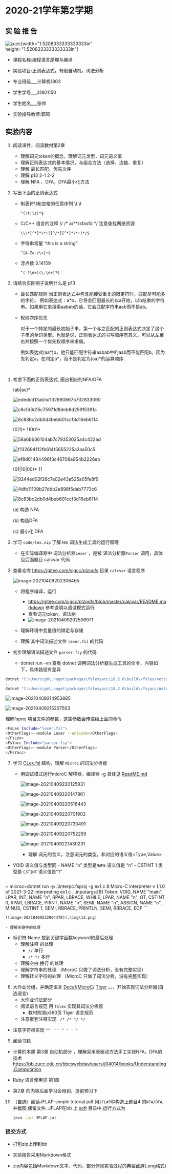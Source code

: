# **2020-21学年第2学期**

## **实 验 报 告**

![zucc](zucc.png){width="1.5208333333333333in" height="1.5208333333333333in"}

-   课程名称:编程语言原理与编译

-   实验项目:正则表达式，有限自动机，词法分析

-   专业班级\_\_\_计算机1803

-   学生学号\_\_\_31801150

-   学生姓名\_\_\_张帅

-   实验指导教师:郭鸣

## 实验内容

1. 阅读课件，阅读教材第2章

    - 理解词元token的概念，理解词元类型，词元语义值
    - 理解正则表达式的基本情况，与组合方法（选择、连接、重复）
    - 理解 最长匹配，优先次序
    - 理解 p13  2-1 2-2
    - 理解 NFA 、DFA，DFA最小化方法

2. 写出下面的正则表达式

    - 制表符\\t和空格的任意序列 \\t \\t
       ```
      ^(\t|\s)*$
      ```

      

    - C/C++ 语言的注释 // /\* a/\*\*/sfasfd \*/ 注意查找网络资源
      ```
      \\\*[^*]*\*+([^/*][^*]*\*+)*/$
      ```

      

    - 字符串常量 “this is a string"
      ```
      ^[A-Za-z\s]+$
      ```

    

    - 浮点数 3.14159
      ```
      ^(-?\d+)(\.\d+)?$
      ```

      

1. 请结合实际例子说明什么是 p13
    - 最长匹配规则
    当正则表达式中包含能接受重复的限定符时，匹配尽可能多的字符。
      例如表达式：a\*b，它将会匹配最长的以a开始，以b结束的字符串。如果用它来搜索aabab的话，它会匹配字符串aab而不是ab。
    
    - 规则次序优先
    
      对于一个特定的最长初始子串，第一个与之匹配的正则表达式决定了这个子串的单词类型。也就是说，正则表达式的书写顺序有意义，可以从左至右并按照一个优先权顺序来求值。
    
      例如表达式(aa*)b，他只能匹配字符串aabab中的aab而不能匹配b。因为先判定a，在判定a\*，而不是判定为(aa)\*的运算顺序


​    
1. 考虑下面的正则表达式, 画出相应的NFA/DFA

    (ab|ac)\*

    ![ededdd13ab5d1328908675702833090](.\img\13.jpg)

    ![c6cfd3d15c75971d8deb8d25915391a](.\img\14.jpg)

    ![8c83bc2db0d4beb601ccf3d16eb6114](.\img\15.jpg)

    (0|1)\* 11001\*

    ![58a6b636104ab7c79353025a4c422ad](.\img\16.jpg)

    ![f132694112fb614f5655225a2aa50c5](.\img\17.jpg)

    ![ef8d01484496f3c46708a954b2226eb](.\img\18.jpg)

    (01|10|00)\* 11

    ![9244ed02f26c7a02e43a525a05fe8f9](.\img\19.jpg)

    ![4dfb11109b27dbb2e898f5dab7773c6](.\img\20.jpg)

    ![8c83bc2db0d4beb601ccf3d16eb6114](.\img\21.jpg)

    (a) 构造 NFA

    (b) 构造DFA

    (c) 最小化 DFA

1. 学习 `code/lex.zip` 了解 lex 词法生成工具的运行原理

    - 在实际编译器中 词法分析器`Lexer` ，是被 语法分析器`Parser` 调用，具体见后面题目  calcvar 代码

1. 查看仓库 https://gitee.com/sigcc/plzoofs  目录 `calcvar` 语言程序
   
    ![image-20210409202306465](.\img\1.png)
    
    - 将程序编译，运行
        -  https://gitee.com/sigcc/plzoofs/blob/master/calcvar/README.markdown 参考说明以调试模式运行
        -  查看词元token，语法树
        -  ![image-20210409202506971](.\img\2.png)
    - 理解环境中变量值的绑定与存储
      
    - 理解 其中词法描述文件 `lexer.fsl` 的代码
    
- 初步理解语法描述文件 `parser.fsy` 的代码
  
    - dotnet run -vn 查看 dotnet 调用词法分析器生成工具的命令，内容如下，具体路径有差异

```sh
dotnet "C:\Users\gm\.nuget\packages\fslexyacc\10.2.0\build\/fslex/netcoreapp3.1\fslex.dll"  -o "Scanner.fs" --module Scanner --unicode Scanner.fsl
...  
dotnet "C:\Users\gm\.nuget\packages\fslexyacc\10.2.0\build\/fsyacc/netcoreapp3.1\fsyacc.dll"  -o "Parser.fs" --module Parser Parser.fsy
```

![image-20210409214953885](.\img\3.png)

![image-20210409215207503](.\img\4.png)

理解fsproj 项目文件的参数，这些参数会传递给上面的命令

```sh
<FsLex Include="lexer.fsl">
<OtherFlags>--module Lexer --unicode</OtherFlags>
</FsLex>
<FsYacc Include="parser.fsy">
<OtherFlags>--module Parser</OtherFlags>
</FsYacc>
```

7. 学习 [CLex.fsl](https://gitee.com/sigcc/plzoofs/blob/master/microc/CLex.fsl) 结构，理解 `MicroC` 的词法分析器
    - 用调试模式运行microC 解释器，编译器 -g  具体见 [ReadME.md](https://gitee.com/sigcc/plzoofs/blob/master/microc/ReadME.md)

        ![image-20210409220125931](.\img\5.png)

        ![image-20210409220147861](.\img\6.png)

        ![image-20210409220516443](.\img\7.png)

        ![image-20210409220701902](.\img\8.png)

        ![image-20210409220730491](.\img\9.png)

        ![image-20210409220752259](.\img\10.png)

        ![image-20210409221430231](.\img\11.png)

        - 理解 词元的含义，注意词元的类型，和对应的语义值<Type,Value>
  - VOID        语义值与类型同
          - NAME “n”   类型是`NAME` 语义值是 “n”
          - CSTINT 1   类型是 `CSTINT` 语义值是“1”
    
    ```sh
~ microc>dotnet run -p .\interpc.fsproj -g ex1.c 8
    Micro-C interpreter v 1.1.0 of 2021-3-22
    interpreting ex1.c ...inputargs:[8]
    Token:
    VOID, NAME "main", LPAR, INT, NAME "n", RPAR, LBRACE, WHILE, LPAR, NAME "n", GT, CSTINT 0, RPAR, LBRACE, PRINT, NAME "n", SEMI, NAME "n", ASSIGN, NAME "n", MINUS, CSTINT 1, SEMI, RBRACE, PRINTLN, SEMI, RBRACE, EOF
    ```
    
    ![image-20210409222004470](.\img\12.png)

    - 理解关键字的处理
  - 标识符 Name 放到关键字函数keyword的最后处理
    - 理解注释 的处理
        - `//`  单行
        - `/* */` 多行
    - 理解空白 换行 的处理
    - 理解字符串的处理  （MicroC 只做了词法分析，没有完整实现）
    - 理解转义字符的处理 （MicroC 只做了词法分析，没有完整实现）
8. 大作业分组，并确定语言 [Decaf](https://github.com/decaf-lang)/[MicroC](https://gitee.com/sigcc/plzoofs/)/ [Tiger](https://gitee.com/sigcc/tiger.git) 。。。开始实现词法分析器(自选语言)
    - 大作业词法部分
    - 阅读语言规范 用 `fslex` 实现其词法分析器
      - 教材附录p360页 Tiger 语言规范
    - 注意嵌套注释实现 ` /* /* */ */` 
- 注意字符串实现   ` ""  '' " ' ' " `

9. 阅读书籍 

- 计算的本质 第3章 自动机部分 ，理解采用表驱动方法手工实现NFA，DFA的技术
  https://bb.zucc.edu.cn/bbcswebdav/users/j04014/books/Understanding.Computation
- Ruby 语言使用见 第1章
  
- 第2章 的内容后面学习会用到，提前预习下

10. （自选）阅读JFLAP-simple tutorial.pdf 用`JFLAP`中构造上题目4 的`NFA/DFA`,并截图,保留文件. JFLAP在bb 上 [soft](https://bb.zucc.edu.cn/bbcswebdav/users/j04014/PLC/soft) 目录中,运行方式为

     ```sh
     java -jar JFLAP.jar
     ```

### 提交方式

- 打包zip上传到bb

- 实验报告采用Markdown格式

- zip内容包括Markdown文本、代码、部分体现实验过程的典型截屏(.png格式)

  
